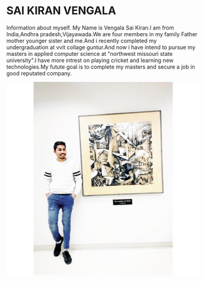 # SAI KIRAN VENGALA
Information about myself.
My Name is Vengala Sai Kiran.I am from India,Andhra pradesh,Vijayawada.We are four members in my family Father mother younger sister and me.And i recently completed my undergraduation at vvit collage guntur.And now i have intend to pursue my masters in applied computer science at "northwest missouri state university".I have more intrest on playing cricket and learning new technologies.My futute goal is to complete my masters and secure a job in good reputated company.

![Its my image](https://github.com/Saikiran174/assignment2-Vengala/blob/f17a85257a70763a7f4a7629384ab0d45d4bd8f9/Image%20of%20mine.jpeg)

